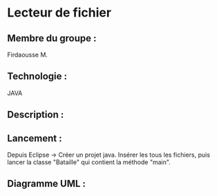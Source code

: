 # Lecteur de fichier

## **Membre du groupe :** 
Firdaousse M.

## **Technologie :** 
JAVA

## __Description :__ 



## __Lancement :__ 
Depuis Eclipse -> Créer un projet java. Insérer les tous les fichiers, puis lancer la classe "Bataille" qui contient la méthode "main".

## **Diagramme UML :**






